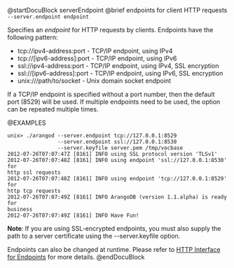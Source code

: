 
@startDocuBlock serverEndpoint
@brief endpoints for client HTTP requests
`--server.endpoint endpoint`

Specifies an *endpoint* for HTTP requests by clients. Endpoints have
the following pattern:
- tcp://ipv4-address:port - TCP/IP endpoint, using IPv4
- tcp://[ipv6-address]:port - TCP/IP endpoint, using IPv6
- ssl://ipv4-address:port - TCP/IP endpoint, using IPv4, SSL encryption
- ssl://[ipv6-address]:port - TCP/IP endpoint, using IPv6, SSL encryption
- unix:///path/to/socket - Unix domain socket endpoint

If a TCP/IP endpoint is specified without a port number, then the default
port (8529) will be used.
If multiple endpoints need to be used, the option can be repeated multiple
times.

@EXAMPLES

```
unix> ./arangod --server.endpoint tcp://127.0.0.1:8529
                --server.endpoint ssl://127.0.0.1:8530
                --server.keyfile server.pem /tmp/vocbase
2012-07-26T07:07:47Z [8161] INFO using SSL protocol version 'TLSv1'
2012-07-26T07:07:48Z [8161] INFO using endpoint 'ssl://127.0.0.1:8530' for
http ssl requests
2012-07-26T07:07:48Z [8161] INFO using endpoint 'tcp://127.0.0.1:8529' for
http tcp requests
2012-07-26T07:07:49Z [8161] INFO ArangoDB (version 1.1.alpha) is ready for
business
2012-07-26T07:07:49Z [8161] INFO Have Fun!
```

**Note**: If you are using SSL-encrypted endpoints, you must also supply
the path to a server certificate using the \-\-server.keyfile option.

Endpoints can also be changed at runtime.
Please refer to [HTTP Interface for Endpoints](../HttpEndpoints/README.md)
for more details.
@endDocuBlock

